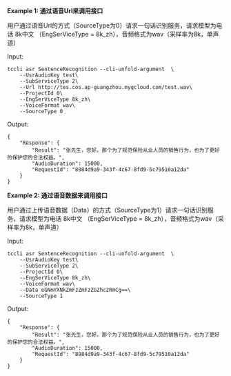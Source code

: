 **Example 1: 通过语音Url来调用接口**

用户通过语音Url的方式（SourceType为0）请求一句话识别服务，请求模型为电话 8k中文 （EngSerViceType = 8k_zh），音频格式为wav（采样率为8k，单声道）

Input: 

```
tccli asr SentenceRecognition --cli-unfold-argument  \
    --UsrAudioKey test\
    --SubServiceType 2\
    --Url http://tes.cos.ap-guangzhou.myqcloud.com/test.wav\
    --ProjectId 0\
    --EngSerViceType 8k_zh\
    --VoiceFormat wav\
    --SourceType 0
```

Output: 
```
{
    "Response": {
        "Result": "张先生，您好。那个为了规范保险从业人员的销售行为，也为了更好的保护您的合法权益。",
        "AudioDuration": 15000,
        "RequestId": "8984d9a9-343f-4c67-8fd9-5c79510a12da"
    }
}
```

**Example 2: 通过语音数据来调用接口**

用户通过上传语音数据（Data）的方式（SourceType为1）请求一句话识别服务，请求模型为电话 8k中文 （EngSerViceType = 8k_zh），音频格式为wav（采样率为8k，单声道）

Input: 

```
tccli asr SentenceRecognition --cli-unfold-argument  \
    --UsrAudioKey test\
    --SubServiceType 2\
    --ProjectId 0\
    --EngSerViceType 8k_zh\
    --VoiceFormat wav\
    --Data eGNmYXNkZmFzZmFzZGZhc2RmCg==\
    --SourceType 1
```

Output: 
```
{
    "Response": {
        "Result": "张先生，您好。那个为了规范保险从业人员的销售行为，也为了更好的保护您的合法权益。",
        "AudioDuration": 15000,
        "RequestId": "8984d9a9-343f-4c67-8fd9-5c79510a12da"
    }
}
```

